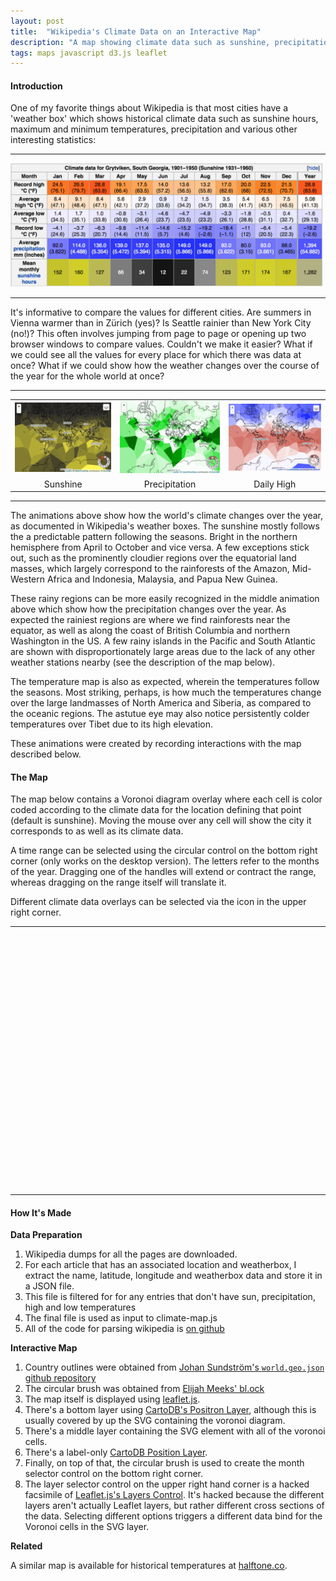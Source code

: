 ```yaml
---
layout: post
title:  "Wikipedia's Climate Data on an Interactive Map"
description: "A map showing climate data such as sunshine, precipitation and snow taken from wikipedia."
tags: maps javascript d3.js leaflet 
---
```

<meta charset="utf-8"> 
<img itemprop="image" src="/img/sunshine_map/sunshine_map_itemprop.jpg" style='display:none' width=200 height=170>

<h4>Introduction</h4>

One of my favorite things about Wikipedia is that most cities have a 'weather box'
which shows historical climate data such as sunshine hours, maximum and minimum
temperatures, precipitation and various other interesting statistics:

<hr>
<a href="https://en.wikipedia.org/wiki/Grytviken#Climate"><img src="/img/sunshine_map/grytviken_weatherbox.jpg"/ width="500px"></a>
<hr>

It's informative to compare the values for different cities. Are summers in
Vienna warmer than in Zürich (yes)? Is Seattle rainier than New York City
(no!)? This often involves jumping from page to page or opening up two browser
windows to compare values.  Couldn't we make it easier? What if we could see
all the values for every place for which there was data at once? What if we
could show how the weather changes over the course of the year for the
whole world at once?

<hr>
<table>
<tr>
<td>
<img src="/img/sunshine_map/sunshine_animation.gif"/>
</td>
<td>
<img src="/img/sunshine_map/precipitation_animation.gif"/>
</td>
<td>
<img src="/img/sunshine_map/temperature_animation.gif"/>
</td>
</tr>
<tr>
<td style="text-align: center">Sunshine</td>
<td style="text-align: center">Precipitation</td>
<td style="text-align: center">Daily High</td>
</tr>
</table>
<hr>

The animations above show how the world's climate changes over the year, as
documented in Wikipedia's weather boxes. The sunshine mostly follows the a
predictable pattern following the seasons. Bright in the northern hemisphere
from April to October and vice versa. A few exceptions stick out, such as the
prominently cloudier regions over the equatorial land masses, which largely
correspond to the rainforests of the Amazon, Mid-Western Africa and Indonesia,
Malaysia, and Papua New Guinea. 

These rainy regions can be more easily recognized in the middle animation above
which show how the precipitation changes over the year. As expected the
rainiest regions are where we find rainforests near the equator, as well as
along the coast of British Columbia and northern Washington in the US. A few
rainy islands in the Pacific and South Atlantic are shown with
disproportionately large areas due to the lack of any other weather stations
nearby (see the description of the map below).

The temperature map is also as expected, wherein the temperatures follow the
seasons. Most striking, perhaps, is how much the temperatures change over the
large landmasses of North America and Siberia, as compared to the oceanic
regions. The astutue eye may also notice persistently colder temperatures over
Tibet due to its high elevation.

These animations were created by recording interactions with the map described
below.

<a name="themap"></a><h4>The Map</h4>

The map below contains a Voronoi diagram overlay where each cell is color coded 
according to the climate data for the location defining that point (default is
sunshine). Moving the mouse over any cell will show the city it corresponds to
as well as its climate data.

A time range can be selected using the circular control on the bottom right
corner (only works on the desktop version).  The letters refer to the months of
the year. Dragging one of the handles will extend or contract the range,
whereas dragging on the range itself will translate it.

Different climate data overlays can be selected via the icon in the upper right corner.

<link rel="stylesheet" href="/css/leaflet.css">
<link rel="stylesheet" href="/css/sunshine.css">

<script src="/js/lib/jquery.min.js"></script>
<script src="/js/lib/underscore-min.js"></script>
<script src="/js/lib/backbone.js"></script>
<script src="/js/lib/d3.min.js"></script>
<script src="/js/lib/queue.min.js"></script>
<script src="/js/lib/topojson.v1.min.js"></script>
<script src="/js/lib/d3.geo.voronoi.js"></script>
<script src="/js/lib/d3.svg.circularbrush.js"></script>
<script src="/js/lib/leaflet.js"></script>
<script src="/js/lib/tile.stamen.js"></script>
<script src="/js/lib/spin.min.js"></script>
<script src="/js/lib/leaflet.spin.js"></script>
<script src="/js/climate-map.js"></script>

<hr>
<div id="climate-map" style="height: 400px; width: 550px;"></div>
<hr>

<script type="text/javascript">

var cm = new ClimateMapViewer();
cm.drawClimateMap('climate-map')

</script>

<h4> How It's Made </h4>

<b>Data Preparation</b>

1. Wikipedia dumps for all the pages are downloaded.  
2. For each article that
has an associated location and weatherbox, I extract the name, latitude,
longitude and weatherbox data and store it in a JSON file.
3. This file is filtered for for any entries that don't have sun,
precipitation, high and low temperatures
4. The final file is used as input to climate-map.js
5. All of the code for parsing wikipedia is [on github](https://github.com/pkerpedjiev/sunshine-map)

<b>Interactive Map</b>

1. Country outlines were obtained from [Johan Sundström's `world.geo.json` github repository](https://github.com/johan/world.geo.json)
2. The circular brush was obtained from [Elijah Meeks' bl.ock](http://bl.ocks.org/emeeks/ccc0368f6fb127d60b7c)
3. The map itself is displayed using [leaflet.js](http://leafletjs.com/).
4. There's a bottom layer using [CartoDB's Positron Layer](https://cartodb.com/basemaps), although this is usually covered by up the SVG containing the voronoi diagram.
5. There's a middle layer containing the SVG element with all of the voronoi cells.
6. There's a label-only [CartoDB Position Layer](https://cartodb.com/basemaps).
7. Finally, on top of that, the circular brush is used to create the month selector control on the bottom right corner.
8. The layer selector control on the upper right hand corner is a hacked facsimile of [Leaflet.js's Layers Control](http://leafletjs.com/examples/layers-control.html). It's hacked because the different layers aren't actually Leaflet layers, but rather different cross sections of the data. Selecting different options triggers a different data bind for the Voronoi cells in the SVG layer.

<b>Related</b>

A similar map is available for historical temperatures at [halftone.co](http://halftone.co/projects/temperatures/).
